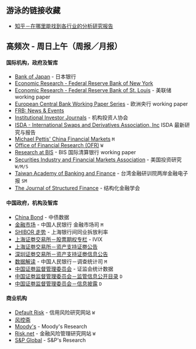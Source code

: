 ## 游泳的链接收藏

* [知乎－在哪里能找到各行业的分析研究报告](https://www.zhihu.com/question/19766160#answer-32516478)</br>

## 高频次 - 周日上午（周报／月报）

#### 国际机构，政府及智库

* [Bank of Japan](https://www.boj.or.jp/en/) - 日本银行</br>
* [Economic Research - Federal Reserve Bank of New York](https://www.newyorkfed.org/research/index.html)</br>
* [Economic Research - Federal Reserve Bank of St. Louis](https://research.stlouisfed.org/wp/) - 美联储 working paper</br>
* [European Central Bank Working Paper Series](http://www.ecb.europa.eu/pub/research/working-papers/html/index.en.html) - 欧洲央行 working paper</br>
* [FRB: News & Events](http://www.federalreserve.gov/newsevents/default.htm)</br>
* [Institutional Investor Journals](http://www.iijournals.com/) - 机构投资人协会</br>
* [ISDA - International Swaps and Derivatives Association, Inc](http://www2.isda.org/) ISDA 最新研究与报告 </br>
* [Michael Pettis' China Financial Markets](http://blog.mpettis.com/) `M` </br>
* [Office of Financial Research (OFR)](https://financialresearch.gov/) `W`</br>
* [Research at BIS](http://www.bis.org/forum/research.htm) - BIS 国际清算银行 working paper</br>
* [Securities Industry and Financial Markets Association](http://www.sifma.org/research/) - 美国投资研究 `W/M/S`</br>
* [Taiwan Academy of Banking and Finance](http://service.tabf.org.tw/Research/FinanceReport.aspx) - 台湾金融研训院两岸金融电子报 `SM`</br>
* [The Journal of Structured Finance](http://www.iijournals.com/toc/jsf/current) - 结构化金融学会</br>

#### 中国政府，机构及智库
* [China Bond](http://www.chinabond.com.cn/d2s/cbData.html) - 中债数据</br>
* [金融市场](http://www.pbc.gov.cn/jinrongshichangsi/147160/147171/index.html) - 中国人民银行 金融市场司 `M`</br>
* [SHIBOR 走势](http://www.shibor.org/shibor/web/ShiborJPG.jsp) - 上海银行间同业拆放利率</br>
* [上海证劵交易所－股票期权专栏](http://www.sse.com.cn/assortment/options/home/) - IVIX</br>
* [上海证劵交易所－资产支持证劵公告](http://www.sse.com.cn/disclosure/assets/)</br>
* [深圳证劵交易所－资产支持证劵信息公告](http://www.szse.cn/main/disclosure/zxzcgl/xrfwxxgg/)</br>
* [数据解读](http://www.pbc.gov.cn/diaochatongjisi/116219/116225/index.html) - 中国人民银行－调查统计司 `M`</br>
* [中国证劵监督管理委员会](http://www.csrc.gov.cn/pub/newsite/sjtj/) - 证监会统计数据</br>
* [中国证劵监督管理委员会－监管信息公开目录](http://www.csrc.gov.cn/pub/zjhpublic/) `D`</br>
* [中国证劵监督管理委员会－信息披露](http://www.csrc.gov.cn/pub/newsite/xxpl/) `D`</br>

#### 商业机构
* [Default Risk](http://defaultrisk.com/) - 信用风险研究网站 `W`</br>
* [风控斋](https://zhuanlan.zhihu.com/riskhouse)</br>
* [Moody's](https://www.moodys.com/) - Moody's Research</br>
* [Risk.net](http://www.risk.net/) - 金融风险管理研究网站 `W`</br>
* [S&P Global](http://www.standardandpoors.com/en_US/web/guest/home) - S&P's Research</br>
